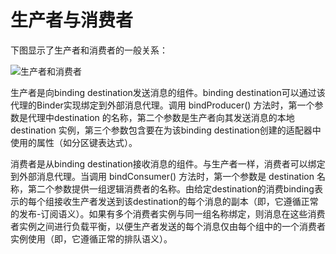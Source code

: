 # 生产者与消费者

下图显示了生产者和消费者的一般关系：




![生产者和消费者](../images/producers-consumers.pngs)

生产者是向binding destination发送消息的组件。binding destination可以通过该代理的Binder实现绑定到外部消息代理。调用 bindProducer() 方法时，第一个参数是代理中destination 的名称，第二个参数是生产者向其发送消息的本地 destination 实例，第三个参数包含要在为该binding destination创建的适配器中使用的属性（如分区键表达式）。

消费者是从binding destination接收消息的组件。与生产者一样，消费者可以绑定到外部消息代理。当调用 bindConsumer() 方法时，第一个参数是 destination 名称，第二个参数提供一组逻辑消费者的名称。由给定destination的消费binding表示的每个组接收生产者发送到该destination的每个消息的副本（即，它遵循正常的发布-订阅语义）。如果有多个消费者实例与同一组名称绑定，则消息在这些消费者实例之间进行负载平衡，以便生产者发送的每个消息仅由每个组中的一个消费者实例使用（即，它遵循正常的排队语义）。
